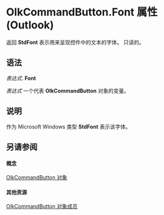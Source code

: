 
# OlkCommandButton.Font 属性 (Outlook)

返回 **StdFont** 表示用来呈现控件中的文本的字体。 只读的。


## 语法

 _表达式_. **Font**

 _表达式_ 一个代表 **OlkCommandButton** 对象的变量。


## 说明

作为 Microsoft Windows 类型 **StdFont** 表示该字体。


## 另请参阅


#### 概念


[OlkCommandButton 对象](bb150211-d50a-130b-91f0-1129dba8f378.md)
#### 其他资源


[OlkCommandButton 对象成员](de26575e-23dc-f1f1-c64a-e58a4b1c51cb.md)